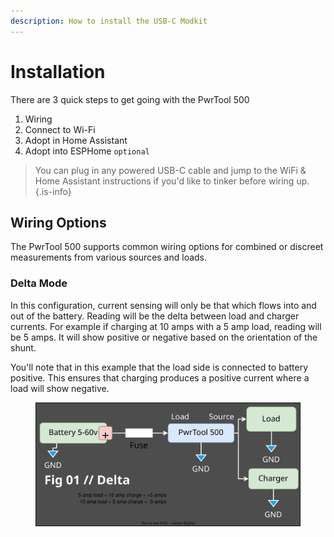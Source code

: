 ```yaml
---
description: How to install the USB-C Modkit
---
```


# Installation

There are 3 quick steps to get going with the PwrTool 500

1. Wiring
2. Connect to Wi-Fi
3. Adopt in Home Assistant
4. Adopt into ESPHome `optional`

> You can plug in any powered USB-C cable and jump to the WiFi & Home Assistant instructions if you'd like to tinker before wiring up. {.is-info}

## Wiring Options

The PwrTool 500 supports common wiring options for combined or discreet measurements from various sources and loads.

### Delta Mode

In this configuration, current sensing will only be that which flows into and out of the battery. Reading will be the delta between load and charger currents. For example if charging at 10 amps with a 5 amp load, reading will be 5 amps. It will show positive or negative based on the orientation of the shunt.

You'll note that in this example that the load side is connected to battery positive. This ensures that charging produces a positive current where a load will show negative.

<figure><img src="../../.gitbook/assets/drawio.svg" alt=""><figcaption></figcaption></figure>
